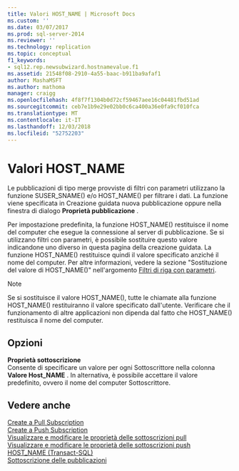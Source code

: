 ```yaml
---
title: Valori HOST_NAME | Microsoft Docs
ms.custom: ''
ms.date: 03/07/2017
ms.prod: sql-server-2014
ms.reviewer: ''
ms.technology: replication
ms.topic: conceptual
f1_keywords:
- sql12.rep.newsubwizard.hostnamevalue.f1
ms.assetid: 21548f08-2910-4a55-baac-b911ba9afaf1
author: MashaMSFT
ms.author: mathoma
manager: craigg
ms.openlocfilehash: 4f8f7f1304b0d72cf59467aee16c04481fbd51ad
ms.sourcegitcommit: ceb7e1b9e29e02bb0c6ca400a36e0fa9cf010fca
ms.translationtype: MT
ms.contentlocale: it-IT
ms.lasthandoff: 12/03/2018
ms.locfileid: "52752203"
---
```

# <a name="hostname-values"></a>Valori HOST_NAME
  Le pubblicazioni di tipo merge provviste di filtri con parametri utilizzano la funzione SUSER_SNAME() e/o HOST_NAME() per filtrare i dati. La funzione viene specificata in Creazione guidata nuova pubblicazione oppure nella finestra di dialogo **Proprietà pubblicazione** .  
  
 Per impostazione predefinita, la funzione HOST_NAME() restituisce il nome del computer che esegue la connessione al server di pubblicazione. Se si utilizzano filtri con parametri, è possibile sostituire questo valore indicandone uno diverso in questa pagina della creazione guidata. La funzione HOST_NAME() restituisce quindi il valore specificato anziché il nome del computer. Per altre informazioni, vedere la sezione "Sostituzione del valore di HOST_NAME()" nell'argomento [Filtri di riga con parametri](merge/parameterized-filters-parameterized-row-filters.md).  
  
> [!NOTE]  
>  Se si sostituisce il valore HOST_NAME(), tutte le chiamate alla funzione HOST_NAME() restituiranno il valore specificato dall'utente. Verificare che il funzionamento di altre applicazioni non dipenda dal fatto che HOST_NAME() restituisca il nome del computer.  
  
## <a name="options"></a>Opzioni  
 **Proprietà sottoscrizione**  
 Consente di specificare un valore per ogni Sottoscrittore nella colonna **Valore Host_NAME** . In alternativa, è possibile accettare il valore predefinito, ovvero il nome del computer Sottoscrittore.  
  
## <a name="see-also"></a>Vedere anche  
 [Create a Pull Subscription](create-a-pull-subscription.md)   
 [Create a Push Subscription](create-a-push-subscription.md)   
 [Visualizzare e modificare le proprietà delle sottoscrizioni pull](view-and-modify-pull-subscription-properties.md)   
 [Visualizzare e modificare le proprietà delle sottoscrizioni push](view-and-modify-push-subscription-properties.md)   
 [HOST_NAME &#40;Transact-SQL&#41;](/sql/t-sql/functions/host-name-transact-sql)   
 [Sottoscrizione delle pubblicazioni](subscribe-to-publications.md)  
  
  
